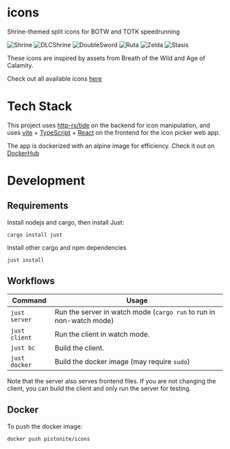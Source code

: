 # icons
Shrine-themed split icons for BOTW and TOTK speedrunning

![Shrine](https://icons.pistonite.org/icon/shrine.shrine.none.69a2d5.c1fefe.69a2d5.c1fefe.69a2d5.c1fefe.png)
![DLCShrine](https://icons.pistonite.org/icon/shrine.dlc_shrine.none.69a2d5.c1fefe.8c5e28.ffffb5.8c5e28.ffffb5.png)
![DoubleSword](https://icons.pistonite.org/icon/shrine.double_sword.none.f24c99.ffc0fa.f24c99.ffc0fa.f24c99.ffc0fa.png)
![Ruta](https://icons.pistonite.org/icon/location.ruta.plus.69a2d5.c1fefe.69a2d5.fdfdfd.69a2d5.fdfdfd.png)
![Zelda](https://icons.pistonite.org/icon/character.zelda.circle.568c28.c8e6af.568c28.fdfdfd.568c28.fdfdfd.png)
![Stasis](https://icons.pistonite.org/icon/rune.stasis.minus.8c5e28.ffffb5.8c5e28.ffffb5.8c5e28.fdfdfd.png)

These icons are inspired by assets from Breath of the Wild and Age of Calamity.

Check out all available icons [here](https://icons.pistonite.org)

# Tech Stack
This project uses [http-rs/tide](https://github.com/http-rs/tide) on the backend for icon manipulation,
and uses [vite](https://vitejs.dev/) + [TypeScript](https://www.typescriptlang.org/) + [React](https://reactjs.org/) on the frontend
for the icon picker web app.

The app is dockerized with an alpine image for efficiency. Check it out on [DockerHub](https://hub.docker.com/repository/docker/pistonite/icons/general)
# Development

## Requirements
Install nodejs and cargo, then install Just:
```
cargo install just
```

Install other cargo and npm dependencies
```
just install
```

## Workflows
|Command|Usage|
|-|-|
|`just server`|Run the server in watch mode (`cargo run` to run in non-watch mode)|
|`just client`|Run the client in watch mode.|
|`just bc`|Build the client.|
|`just docker`|Build the docker image (may require `sudo`)|

Note that the server also serves frontend files. If you are not changing the client, you can build the client and only run the server for testing.

## Docker
To push the docker image:
```
docker push pistonite/icons
```
